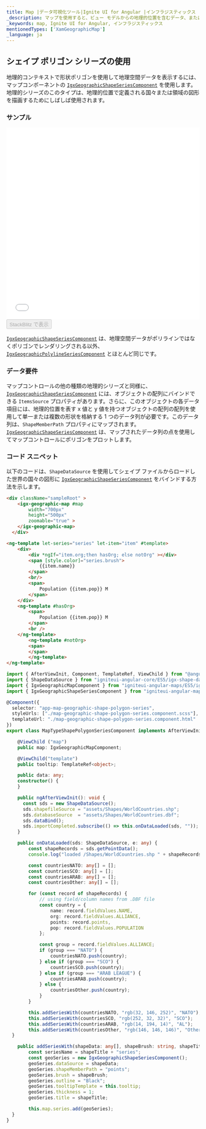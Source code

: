 ```yaml
---
title: Map |データ可視化ツール|Ignite UI for Angular |インフラジスティックス
_description: マップを使用すると、ビュー モデルからの地理的位置を含むデータ、またはシェープ ファイルから地理的画像マップにロードされた地理空間データを表示できます。詳細については、サンプル、依存関係、使用方法、およびツールバーを参照してください。
_keywords: map, Ignite UI for Angular, インフラジスティックス
mentionedTypes: ['XamGeographicMap']
_language: ja
---
```


## シェイプ ポリゴン シリーズの使用

地理的コンテキストで形状ポリゴンを使用して地理空間データを表示するには、マップコンポーネントの [`IgxGeographicShapeSeriesComponent`](/products/ignite-ui-angular/api/docs/typescript/latest/classes/igxgeographicshapeseriescomponent.html) を使用します。地理的シリーズのこのタイプは、地理的位置で定義される国々または領域の図形を描画するためにしばしば使用されます。

### サンプル

<div class="sample-container loading" style="height: 500px">
    <iframe id="geo-map-type-shape-polygon-series-iframe" src='{environment:dvDemosBaseUrl}/maps/geo-map-type-shape-polygon-series' width="100%" height="100%" seamless frameBorder="0" onload="onXPlatSampleIframeContentLoaded(this);"></iframe>
</div>
<div>
    <button data-localize="stackblitz" disabled class="stackblitz-btn"   data-iframe-id="geo-map-type-shape-polygon-series-iframe" data-demos-base-url="{environment:dvDemosBaseUrl}">StackBlitz で表示
    </button>
</div>

<div class="divider--half"></div>

[`IgxGeographicShapeSeriesComponent`](/products/ignite-ui-angular/api/docs/typescript/latest/classes/igxgeographicshapeseriescomponent.html) は、地理空間データがポリラインではなくポリゴンでレンダリングされる以外、[`IgxGeographicPolylineSeriesComponent`](/products/ignite-ui-angular/api/docs/typescript/latest/classes/igxgeographicpolylineseriescomponent.html) とほとんど同じです。

### データ要件

マップコントロールの他の種類の地理的シリーズと同様に、[`IgxGeographicShapeSeriesComponent`](/products/ignite-ui-angular/api/docs/typescript/latest/classes/igxgeographicshapeseriescomponent.html) には、オブジェクトの配列にバインドできる `ItemsSource` プロパティがあります。さらに、このオブジェクトの各データ項目には、地理的位置を表す x 値と y 値を持つオブジェクトの配列の配列を使用して単一または複数の形状を格納する 1 つのデータ列が必要です。このデータ列は、`ShapeMemberPath` プロパティにマップされます。[`IgxGeographicShapeSeriesComponent`](/products/ignite-ui-angular/api/docs/typescript/latest/classes/igxgeographicshapeseriescomponent.html) は、マップされたデータ列の点を使用してマップコントロールにポリゴンをプロットします。

### コード スニペット

以下のコードは、`ShapeDataSource` を使用してシェイプ ファイルからロードした世界の国々の図形に [`IgxGeographicShapeSeriesComponent`](/products/ignite-ui-angular/api/docs/typescript/latest/classes/igxgeographicshapeseriescomponent.html) をバインドする方法を示します。

<!-- Angular -->

```html
<div className="sampleRoot" >
    <igx-geographic-map #map
        width="700px"
        height="500px"
        zoomable="true" >
    </igx-geographic-map>
  </div>

<ng-template let-series="series" let-item="item" #template>
    <div>
        <div *ngIf="item.org;then hasOrg; else notOrg" ></div>
        <span [style.color]="series.brush">
            {{item.name}}
        </span>
        <br/>
        <span>
            Population {{item.pop}} M
        </span>
    </div>
    <ng-template #hasOrg>
        <span>
            Population {{item.pop}} M
        </span>
        <br />
    </ng-template>
        <ng-template #notOrg>
        <span>
        </span>
        </ng-template>
</ng-template>
```

```ts
import { AfterViewInit, Component, TemplateRef, ViewChild } from "@angular/core";
import { ShapeDataSource } from "igniteui-angular-core/ES5/igx-shape-data-source";
import { IgxGeographicMapComponent } from "igniteui-angular-maps/ES5/igx-geographic-map-component";
import { IgxGeographicShapeSeriesComponent } from "igniteui-angular-maps/ES5/igx-geographic-shape-series-component";

@Component({
  selector: "app-map-geographic-shape-polygon-series",
  styleUrls: ["./map-geographic-shape-polygon-series.component.scss"],
  templateUrl: "./map-geographic-shape-polygon-series.component.html"
})
export class MapTypeShapePolygonSeriesComponent implements AfterViewInit {

    @ViewChild ("map")
    public map: IgxGeographicMapComponent;

    @ViewChild("template")
    public tooltip: TemplateRef<object>;

    public data: any;
    constructor() {
    }

    public ngAfterViewInit(): void {
      const sds = new ShapeDataSource();
      sds.shapefileSource = "assets/Shapes/WorldCountries.shp";
      sds.databaseSource  = "assets/Shapes/WorldCountries.dbf";
      sds.dataBind();
      sds.importCompleted.subscribe(() => this.onDataLoaded(sds, ""));
    }

    public onDataLoaded(sds: ShapeDataSource, e: any) {
        const shapeRecords = sds.getPointData();
        console.log("loaded /Shapes/WorldCountries.shp " + shapeRecords.length);

        const countriesNATO: any[] = [];
        const countriesSCO: any[] = [];
        const countriesARAB: any[] = [];
        const countriesOther: any[] = [];

        for (const record of shapeRecords) {
            // using field/column names from .DBF file
            const country = {
                name: record.fieldValues.NAME,
                org: record.fieldValues.ALLIANCE,
                points: record.points,
                pop: record.fieldValues.POPULATION
            };

            const group = record.fieldValues.ALLIANCE;
            if (group === "NATO") {
                countriesNATO.push(country);
            } else if (group === "SCO") {
                countriesSCO.push(country);
            } else if (group === "ARAB LEAGUE") {
                countriesARAB.push(country);
            } else {
                countriesOther.push(country);
            }
        }

        this.addSeriesWith(countriesNATO, "rgb(32, 146, 252)", "NATO");
        this.addSeriesWith(countriesSCO, "rgb(252, 32, 32)", "SCO");
        this.addSeriesWith(countriesARAB, "rgb(14, 194, 14)", "AL");
        this.addSeriesWith(countriesOther, "rgb(146, 146, 146)", "Other");
  }

    public addSeriesWith(shapeData: any[], shapeBrush: string, shapeTitle: string) {
        const seriesName = shapeTitle + "series";
        const geoSeries = new IgxGeographicShapeSeriesComponent();
        geoSeries.dataSource = shapeData;
        geoSeries.shapeMemberPath = "points";
        geoSeries.brush = shapeBrush;
        geoSeries.outline = "Black";
        geoSeries.tooltipTemplate = this.tooltip;
        geoSeries.thickness = 1;
        geoSeries.title = shapeTitle;

        this.map.series.add(geoSeries);
  }
}
```
